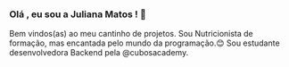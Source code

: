 ### Olá , eu sou a Juliana Matos ! 👋

Bem vindos(as) ao meu cantinho de projetos.
Sou Nutricionista de formação, mas encantada pelo mundo da programação.😊
Sou estudante desenvolvedora Backend pela @cubosacademy. 

